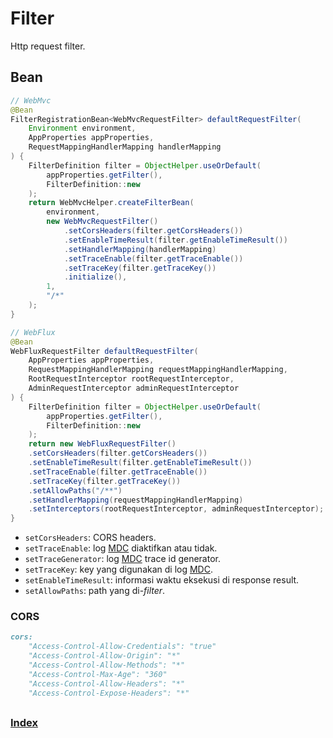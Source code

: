 # Filter

Http request filter.

## Bean

``` java
// WebMvc
@Bean
FilterRegistrationBean<WebMvcRequestFilter> defaultRequestFilter(
    Environment environment,
    AppProperties appProperties,
    RequestMappingHandlerMapping handlerMapping
) {	
    FilterDefinition filter = ObjectHelper.useOrDefault(
        appProperties.getFilter(), 
        FilterDefinition::new
    );
    return WebMvcHelper.createFilterBean(
        environment,
        new WebMvcRequestFilter()
            .setCorsHeaders(filter.getCorsHeaders())
            .setEnableTimeResult(filter.getEnableTimeResult())
            .setHandlerMapping(handlerMapping)
            .setTraceEnable(filter.getTraceEnable())
            .setTraceKey(filter.getTraceKey())
            .initialize(), 
        1, 
        "/*"
    );
}

// WebFlux
@Bean
WebFluxRequestFilter defaultRequestFilter(
    AppProperties appProperties,
    RequestMappingHandlerMapping requestMappingHandlerMapping,
    RootRequestInterceptor rootRequestInterceptor,
    AdminRequestInterceptor adminRequestInterceptor
) {
    FilterDefinition filter = ObjectHelper.useOrDefault(
        appProperties.getFilter(), 
        FilterDefinition::new
    );
    return new WebFluxRequestFilter()
    .setCorsHeaders(filter.getCorsHeaders())
    .setEnableTimeResult(filter.getEnableTimeResult())
    .setTraceEnable(filter.getTraceEnable())
    .setTraceKey(filter.getTraceKey())
    .setAllowPaths("/**")
    .setHandlerMapping(requestMappingHandlerMapping)
    .setInterceptors(rootRequestInterceptor, adminRequestInterceptor);
}
```

- `setCorsHeaders`: CORS headers.
- `setTraceEnable`: log [MDC](https://logback.qos.ch/manual/mdc.html) diaktifkan atau tidak.
- `setTraceGenerator`: log [MDC](https://logback.qos.ch/manual/mdc.html) trace id generator.
- `setTraceKey`: key yang digunakan di log [MDC](https://logback.qos.ch/manual/mdc.html).
- `setEnableTimeResult`: informasi waktu eksekusi di response result.
- `setAllowPaths`: path yang di-_filter_.

### CORS

``` md
cors:
    "Access-Control-Allow-Credentials": "true"
    "Access-Control-Allow-Origin": "*"
    "Access-Control-Allow-Methods": "*"
    "Access-Control-Max-Age": "360"
    "Access-Control-Allow-Headers": "*"
    "Access-Control-Expose-Headers": "*"
```

##

### [Index](./index.md)
